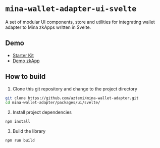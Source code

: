 # `mina-wallet-adapter-ui-svelte`

A set of modular UI components, store and utilities for integrating wallet adapter to Mina zkApps written in Svelte.

## Demo

- [Starter Kit](./../../starter/svelte/zkapp-starter-template/)
- [Demo zkApp](https://aztemi.github.io/mina-wallet-adapter/)

## How to build

1. Clone this git repository and change to the project directory

```bash
git clone https://github.com/aztemi/mina-wallet-adapter.git
cd mina-wallet-adapter/packages/ui/svelte/
```

2. Install project dependencies

```bash
npm install
```

3. Build the library

```bash
npm run build
```
